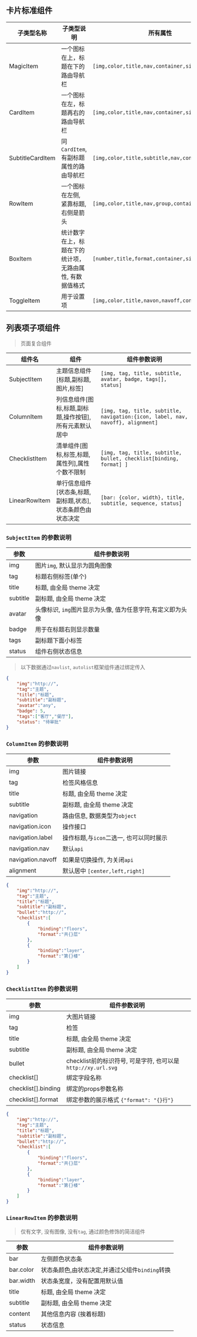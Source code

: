 ## 卡片标准组件

| 子类型名称            | 子类型说明                                        | 所有属性                                            |
| ---------------- | ---------------------------------------------------- | --------------------------------------------------- |
| MagicItem        | 一个图标在上，标题在下的路由导航栏                      | `[img,color,title,nav,container,size]`              |
| CardItem         | 一个图标在左，标题再右的路由导航栏                      | `[img,color,title,nav,container,size]`              |
| SubtitleCardItem | 同`CardItem`, 有副标题属性的路由导航栏                 | `[img,color,title,subtitle,nav,container,size]`     |
| RowItem          | 一个图标在左侧, 紧靠标题, 右侧是箭头                    | `[img,color,title,nav,group,container,size]`        |
| BoxItem          | 统计数字在上，标题在下的统计项，无路由属性, 有数据值格式  | `[number,title,format,container,size]`              |
| ToggleItem       | 用于设置项                                            | `[img,color,title,navon,navoff,container,size]`     |


## 列表项子项组件
> 页面复合组件

| 组件名              | 组件                                                  | 组件参数说明                                                                           |
| ------------------ | ----------------------------------------------------- | ------------------------------------------------------------------------------------- |
| SubjectItem        | 主题信息组件[标题,副标题,图片,标签]                      | `[img, tag, title, subtitle, avatar, badge, tags[], status]`                          |
| ColumnItem         | 列信息组件[图标,标题,副标题,操作按钮],所有元素默认居中     | `[img, tag, title, subtitle, navigation:{icon, label, nav, navoff}, alignment]` |    
| ChecklistItem      | 清单组件[图标,标签,标题,属性列],属性个数不限制            | `[img, tag, title, subtitle, bullet, checklist[binding, format] ]`                    |
| LinearRowItem      | 单行信息组件 [状态条,标题,副标题,状态],状态条颜色由状态决定| `[bar: {color, width}, title, subtitle, sequence, status]`  |

### `SubjectItem` 的参数说明
| 参数         | 组件参数说明                                            |
| ------------ | ------------------------------------------------------ |
| img          | 图片`img`, 默认显示为圆角图像                            |
| tag          | 标题右侧标签(单个)                                      |
| title        | 标题, 由全局 theme 决定                                 |
| subtitle     | 副标题, 由全局 theme 决定                               |
| avatar       | 头像标识, `img`图片显示为头像, 值为任意字符,有定义即为头像 |
| badge        | 用于在标题右则显示数量                                   |
| tags         | 副标题下面小标签                                        |
| status       | 组件右侧状态信息                                        |

>
> 以下数据通过`navlist`, `autolist`框架组件通过绑定传入
```json
{
    "img":"http://",
    "tag":"主题",
    "title":"标题",
    "subtitle":"副标题",
    "avatar":"any",
    "badge": 5,
    "tags":["客厅","餐厅"],
    "status": "待审批"
}
```


### `ColumnItem` 的参数说明
| 参数              | 组件参数说明                                        |
| ----------------- | -------------------------------------------------- |
| img               | 图片链接                                           |
| tag               | 检签风格信息                                        |
| title             | 标题, 由全局 theme 决定                             |
| subtitle          | 副标题, 由全局 theme 决定                           |
| navigation        | 路由信息, 数据类型为`object`                        |
| navigation.icon   | 操作接口                                           |
| navigation.label  | 操作标题,与`icon`二选一, 也可以同时展示              |
| navigation.nav    | 默认`api`                                          |
| navigation.navoff | 如果是切换操作, 为关闭`api`                         |
| alignment         | 默认居中 `[center,left,right]`                      |


>
```json
{
    "img":"http://",
    "tag":"主题",
    "title":"标题",
    "subtitle":"副标题",
    "bullet":"http://",
    "checklist":[
        {
            "binding":"floors",
            "format":"共{}层"
        },
        {
            "binding":"layer",
            "format":"第{}楼"
        }
    ]
}
```


### `ChecklistItem` 的参数说明
| 参数                | 组件参数说明                                   |
| ------------------- | --------------------------------------------- |
| img                 | 大图片链接                                     |
| tag                 | 检签                                           |
| title               | 标题, 由全局 theme 决定                         |
| subtitle            | 副标题, 由全局 theme 决定                       |
| bullet              | checklist前的标识符号, 可是字符, 也可以是`http://xy.url.svg` |
| checklist[]         | 绑定字段名称                                    |
| checklist[].binding | 绑定的props参数名称                           |
| checklist[].format  | 绑定参数的展示格式 `{"format": "{}行"}`          |

```json
{
    "img":"http://",
    "tag":"主题",
    "title":"标题",
    "subtitle":"副标题",
    "bullet":"http://",
    "checklist":[
        {
            "binding":"floors",
            "format":"共{}层"
        },
        {
            "binding":"layer",
            "format":"第{}楼"
        }
    ]
}
```

### `LinearRowItem` 的参数说明
> 仅有文字, 没有图像, 没有`tag`, 通过颜色修饰的简洁组件

| 参数                | 组件参数说明                                    |
| ------------------- | ---------------------------------------------- |
| bar                 | 左侧颜色状态条                                  |
| bar.color           | 状态条颜色,由状态决定,并通过父组件`binding`转换   |
| bar.width           | 状态条宽度，没有配置用默认值                     |
| title               | 标题, 由全局 theme 决定                         |
| subtitle            | 副标题, 由全局 theme 决定                       |
| content             | 其他信息内容 (挨着标题)                         |
| status              | 状态信息                                       |
